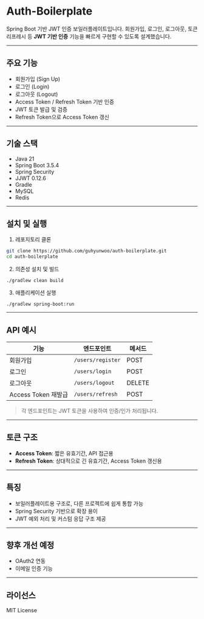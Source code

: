# Auth-Boilerplate

Spring Boot 기반 JWT 인증 보일러플레이트입니다.
회원가입, 로그인, 로그아웃, 토큰 리프레시 등 **JWT 기반 인증** 기능을 빠르게 구현할 수 있도록 설계했습니다.

---

## 주요 기능

*  회원가입 (Sign Up)
*  로그인 (Login)
*  로그아웃 (Logout)
*  Access Token / Refresh Token 기반 인증
*  JWT 토큰 발급 및 검증
*  Refresh Token으로 Access Token 갱신

---

## 기술 스택

* Java 21
* Spring Boot 3.5.4
* Spring Security
* JJWT 0.12.6
* Gradle
* MySQL
* Redis

---

## 설치 및 실행

1. 레포지토리 클론

```bash
git clone https://github.com/guhyunwoo/auth-boilerplate.git
cd auth-boilerplate
```

2. 의존성 설치 및 빌드

```
./gradlew clean build
```

3. 애플리케이션 실행

```
./gradlew spring-boot:run
```

---

## API 예시

| 기능               | 엔드포인트               | 메서드  |
| ---------------- | ------------------- | ---- |
| 회원가입             | `/users/register`  | POST |
| 로그인              | `/users/login`   | POST |
| 로그아웃             | `/users/logout`  | DELETE |
| Access Token 재발급 | `/users/refresh` | POST |


> 각 엔드포인트는 JWT 토큰을 사용하여 인증/인가 처리됩니다.

---

## 토큰 구조

* **Access Token**: 짧은 유효기간, API 접근용
* **Refresh Token**: 상대적으로 긴 유효기간, Access Token 갱신용

---

## 특징

* 보일러플레이트용 구조로, 다른 프로젝트에 쉽게 통합 가능
* Spring Security 기반으로 확장 용이
* JWT 예외 처리 및 커스텀 응답 구조 제공

---

## 향후 개선 예정

* OAuth2 연동
* 이메일 인증 기능

---

## 라이선스

MIT License
